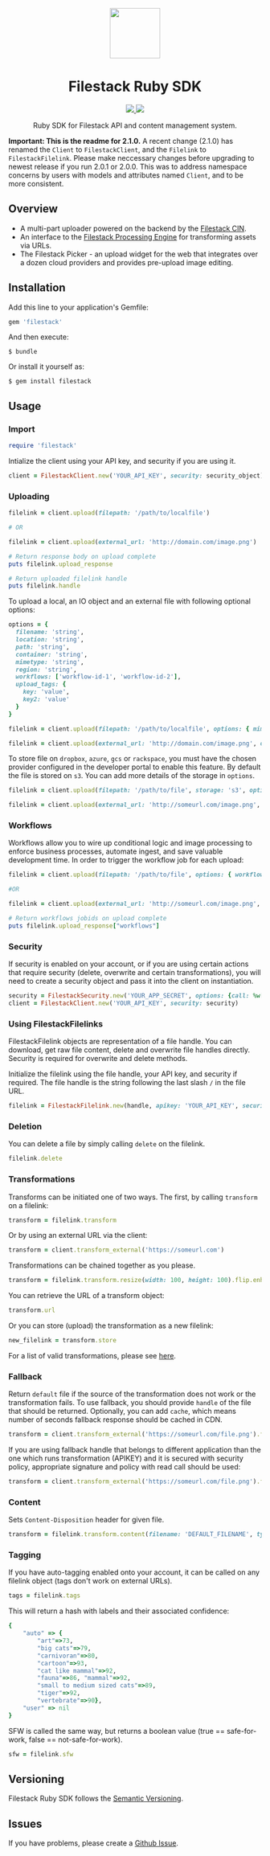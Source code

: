 <p align="center"><img src="logo.svg" align="center" width="100"/></p>
<h1 align="center">Filestack Ruby SDK</h1>
<p align="center">
  <a href="https://travis-ci.org/filestack/filestack-ruby.svg?branch=master">
    <img src="https://img.shields.io/travis/filestack/filestack-ruby/master.svg?longCache=true&style=flat-square">
  </a>
  <a href="https://coveralls.io/github/filestack/filestack-ruby?branch=master">
    <img src="https://img.shields.io/coveralls/github/filestack/filestack-ruby/master.svg?longCache=true&style=flat-square">
  </a>
</p>
<p align="center">
Ruby SDK for Filestack API and content management system.
</p>

**Important: This is the readme for 2.1.0.**
A recent change (2.1.0) has renamed the `Client` to `FilestackClient`, and the `Filelink` to `FilestackFilelink`. Please make neccessary changes before upgrading to newest release if you run 2.0.1 or 2.0.0. This was to address namespace concerns by users with models and attributes named `Client`, and to be more consistent.

## Overview

* A multi-part uploader powered on the backend by the [Filestack CIN](https://www.filestack.com/products/content-ingestion-network).
* An interface to the [Filestack Processing Engine](https://www.filestack.com/docs/image-transformations) for transforming assets via URLs.
* The Filestack Picker - an upload widget for the web that integrates over a dozen cloud providers and provides pre-upload image editing.

## Installation

Add this line to your application's Gemfile:

```ruby
gem 'filestack'
```

And then execute:

    $ bundle

Or install it yourself as:

    $ gem install filestack

## Usage

### Import
```ruby
require 'filestack'
```
Intialize the client using your API key, and security if you are using it.

```ruby
client = FilestackClient.new('YOUR_API_KEY', security: security_object)
```
### Uploading
```ruby
filelink = client.upload(filepath: '/path/to/localfile')

# OR

filelink = client.upload(external_url: 'http://domain.com/image.png')

# Return response body on upload complete
puts filelink.upload_response

# Return uploaded filelink handle
puts filelink.handle
```

To upload a local, an IO object and an external file with following optional options:

```ruby
options = {
  filename: 'string',
  location: 'string',
  path: 'string',
  container: 'string',
  mimetype: 'string',
  region: 'string',
  workflows: ['workflow-id-1', 'workflow-id-2'],
  upload_tags: {
    key: 'value',
    key2: 'value'
  }
}

filelink = client.upload(filepath: '/path/to/localfile', options: { mimetype: 'image/png', filename: 'custom_filename.png' })

filelink = client.upload(external_url: 'http://domain.com/image.png', options: { mimetype: 'image/jpeg', filename: 'custom_filename.png' })
```

To store file on `dropbox`, `azure`, `gcs` or `rackspace`, you must have the chosen provider configured in the developer portal to enable this feature. By default the file is stored on `s3`. You can add more details of the storage in `options`.

```ruby
filelink = client.upload(filepath: '/path/to/file', storage: 's3', options: { path: 'folder_name/', container: 'container_name', location: 's3', region: 'region_name' })

filelink = client.upload(external_url: 'http://someurl.com/image.png', options: { location: 'dropbox', path: 'folder_name' })
```

### Workflows
Workflows allow you to wire up conditional logic and image processing to enforce business processes, automate ingest, and save valuable development time. In order to trigger the workflow job for each upload:

```ruby
filelink = client.upload(filepath: '/path/to/file', options: { workflows: ["workflow_id_1", "workflow_id_2"] })

#OR

filelink = client.upload(external_url: 'http://someurl.com/image.png', options: { workflows: ["workflow_id_1"] })

# Return workflows jobids on upload complete
puts filelink.upload_response["workflows"]
```

### Security
If security is enabled on your account, or if you are using certain actions that require security (delete, overwrite and certain transformations), you will need to create a security object and pass it into the client on instantiation.

```ruby
security = FilestackSecurity.new('YOUR_APP_SECRET', options: {call: %w[read store pick runWorkflow]})
client = FilestackClient.new('YOUR_API_KEY', security: security)
```

### Using FilestackFilelinks
FilestackFilelink objects are representation of a file handle. You can download, get raw file content, delete and overwrite file handles directly. Security is required for overwrite and delete methods.

Initialize the filelink using the file handle, your API key, and security if required. The file handle is the string following the last slash `/` in the file URL.

```ruby
filelink = FilestackFilelink.new(handle, apikey: 'YOUR_API_KEY', security: security_object)
```

### Deletion
You can delete a file by simply calling `delete` on the filelink.

```ruby
filelink.delete
```

### Transformations
Transforms can be initiated one of two ways. The first, by calling ```transform``` on a filelink:

```ruby
transform = filelink.transform
```

Or by using an external URL via the client:

```ruby
transform = client.transform_external('https://someurl.com')
```

Transformations can be chained together as you please.

```ruby
transform = filelink.transform.resize(width: 100, height: 100).flip.enhance
```

You can retrieve the URL of a transform object:

```ruby
transform.url
```

Or you can store (upload) the transformation as a new filelink:

```ruby
new_filelink = transform.store
```

For a list of valid transformations, please see [here](https://www.filestack.com/docs/image-transformations).

### Fallback
Return `default` file if the source of the transformation does not work or the transformation fails.
To use fallback, you should provide `handle` of the file that should be returned. Optionally, you can add `cache`, which means number of seconds fallback response should be cached in CDN.

```ruby
transform = client.transform_external('https://someurl.com/file.png').fallback(file: 'DEFAULT_HANDLE_OR_FILEPATH')
```

If you are using fallback handle that belongs to different application than the one which runs transformation (APIKEY) and it is secured with security policy, appropriate signature and policy with read call should be used:

```ruby
transform = client.transform_external('https://someurl.com/file.png').fallback(file: 'DEFAULT_HANDLE_OR_FILEPATH?policy=HANDLE_APIKEY_POLICY&signature=HANDLE_APIKEY_SIGNATURE', cache: 10)
```

### Content
Sets `Content-Disposition` header for given file.

```ruby
transform = filelink.transform.content(filename: 'DEFAULT_FILENAME', type: 'TYPE')
```

### Tagging

If you have auto-tagging enabled onto your account, it can be called on any filelink object (tags don't work on external URLs).

```ruby
tags = filelink.tags
```

This will return a hash with labels and their associated confidence:

```ruby
{
    "auto" => {
        "art"=>73,
        "big cats"=>79,
        "carnivoran"=>80,
        "cartoon"=>93,
        "cat like mammal"=>92,
        "fauna"=>86, "mammal"=>92,
        "small to medium sized cats"=>89,
        "tiger"=>92,
        "vertebrate"=>90},
    "user" => nil
}
```

SFW is called the same way, but returns a boolean value (true == safe-for-work, false == not-safe-for-work).

```ruby
sfw = filelink.sfw
```

## Versioning

Filestack Ruby SDK follows the [Semantic Versioning](http://semver.org/).

## Issues

If you have problems, please create a [Github Issue](https://github.com/filestack/filestack-ruby/issues).
